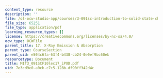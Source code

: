 ```yaml
---
content_type: resource
description: ''
file: /ol-ocw-studio-app/courses/3-091sc-introduction-to-solid-state-chemistry-fall-2010/7e3cd9e0a0cbc7c5128bdf90ff342d4c_MIT3_091SCF10lec17_iPOD.pdf
file_size: 65251
file_type: application/pdf
learning_resource_types: []
license: https://creativecommons.org/licenses/by-nc-sa/4.0/
ocw_type: OCWFile
parent_title: 17. X-Ray Emission & Absorption
parent_type: CourseSection
parent_uid: e504c6fa-63f4-b438-cb24-0e0ef9bc60eb
resourcetype: Document
title: MIT3_091SCF10lec17_iPOD.pdf
uid: 7e3cd9e0-a0cb-c7c5-128b-df90ff342d4c
---
```


